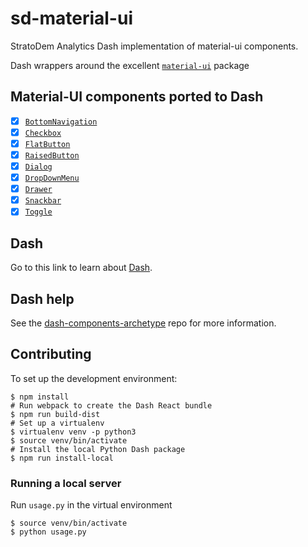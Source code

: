 # sd-material-ui

StratoDem Analytics Dash implementation of material-ui components.

Dash wrappers around the excellent [`material-ui`](https://github.com/mui-org/material-ui) package

## Material-UI components ported to Dash
- [x] [`BottomNavigation`](http://www.material-ui.com/#/components/bottom-navigation)
- [x] [`Checkbox`](http://www.material-ui.com/#/components/checkbox)
- [x] [`FlatButton`](http://www.material-ui.com/#/components/flat-button)
- [x] [`RaisedButton`](http://www.material-ui.com/#/components/raised-button)
- [x] [`Dialog`](http://www.material-ui.com/#/components/dialog)
- [x] [`DropDownMenu`](http://www.material-ui.com/#/components/dropdown-menu)
- [x] [`Drawer`](http://www.material-ui.com/#/components/drawer)
- [x] [`Snackbar`](http://www.material-ui.com/#/components/snackbar)
- [x] [`Toggle`](http://www.material-ui.com/#/components/toggle)

## Dash

Go to this link to learn about [Dash][].

## Dash help

See the [dash-components-archetype][] repo for more information.

## Contributing
To set up the development environment:

```shell
$ npm install
# Run webpack to create the Dash React bundle
$ npm run build-dist
# Set up a virtualenv
$ virtualenv venv -p python3
$ source venv/bin/activate
# Install the local Python Dash package
$ npm run install-local
```

### Running a local server
Run `usage.py` in the virtual environment
```
$ source venv/bin/activate
$ python usage.py
```

[Dash]: https://github.com/plotly/dash
[dash-components-archetype]: https://github.com/plotly/dash-components-archetype
